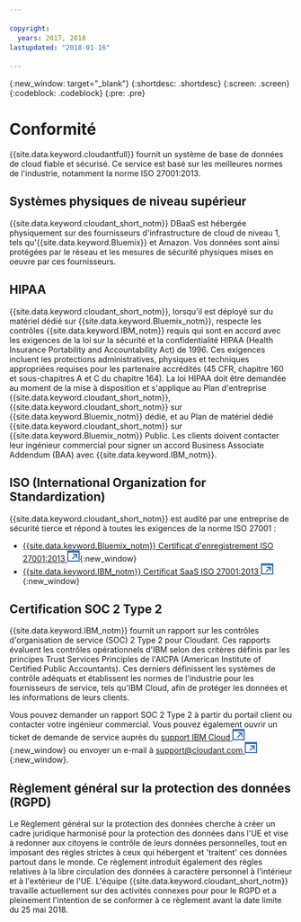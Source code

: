 ```yaml
---

copyright:
  years: 2017, 2018
lastupdated: "2018-01-16"

---
```


{:new_window: target="_blank"}
{:shortdesc: .shortdesc}
{:screen: .screen}
{:codeblock: .codeblock}
{:pre: .pre}

<!-- Acrolinx: 2017-04-28 -->

# Conformité

{{site.data.keyword.cloudantfull}} fournit un système de base de données de cloud fiable et sécurisé.
Ce service est basé sur les meilleures normes de l'industrie, notamment la norme ISO 27001:2013.

## Systèmes physiques de niveau supérieur

{{site.data.keyword.cloudant_short_notm}} DBaaS est hébergée physiquement
sur des fournisseurs d'infrastructure de cloud de niveau 1, tels qu'{{site.data.keyword.Bluemix}} et Amazon.
Vos données sont ainsi protégées par le réseau et les mesures de sécurité physiques mises en oeuvre par ces fournisseurs.

## HIPAA

{{site.data.keyword.cloudant_short_notm}}, lorsqu'il est déployé sur du matériel dédié sur {{site.data.keyword.Bluemix_notm}}, respecte les contrôles {{site.data.keyword.IBM_notm}} requis qui sont en accord avec les exigences de la loi sur la sécurité et la confidentialité HIPAA (Health Insurance Portability and Accountability Act) de 1996. Ces exigences incluent les protections administratives, physiques et techniques appropriées requises pour les partenaire accrédités (45 CFR, chapitre 160 et sous-chapitres A et C du chapitre 164). La loi HIPAA doit être demandée au moment de la mise à disposition et s'applique au Plan d'entreprise {{site.data.keyword.cloudant_short_notm}}, {{site.data.keyword.cloudant_short_notm}} sur {{site.data.keyword.Bluemix_notm}} dédié, et au Plan de matériel dédié {{site.data.keyword.cloudant_short_notm}} sur {{site.data.keyword.Bluemix_notm}} Public. Les clients doivent contacter leur ingénieur commercial pour signer un accord Business Associate Addendum (BAA) avec {{site.data.keyword.IBM_notm}}.

## ISO (International Organization for Standardization)

{{site.data.keyword.cloudant_short_notm}} est audité par une entreprise de sécurité tierce et répond à toutes les exigences de la norme ISO 27001 :

* [{{site.data.keyword.Bluemix_notm}} Certificat d'enregistrement ISO 27001:2013 ![Icône de lien externe](../images/launch-glyph.svg "Icône de lien externe")](ftp://public.dhe.ibm.com/cloud/bluemix/compliance/Bluemix_ISO27K1_WWCert_2016.pdf){:new_window}
* [{{site.data.keyword.IBM_notm}} Certificat SaaS ISO 27001:2013 ![Icône de lien externe](../images/launch-glyph.svg "Icône de lien externe")](https://www-01.ibm.com/common/ssi/cgi-bin/ssialias?subtype=ST&infotype=SA&htmlfid=KUJ12445USEN&attachment=KUJ12445USEN.PDF){:new_window}

## Certification SOC 2 Type 2

{{site.data.keyword.IBM_notm}} fournit un rapport sur les contrôles d'organisation de service (SOC) 2 Type 2 pour Cloudant. Ces rapports évaluent les contrôles opérationnels d'IBM selon des critères définis par les principes Trust Services Principles de l'AICPA (American Institute of Certified Public Accountants). 
Ces derniers définissent les systèmes de contrôle adéquats et établissent les normes de l'industrie pour les fournisseurs de service, tels qu'IBM Cloud, afin de protéger les données et les informations de leurs clients.

Vous pouvez demander un rapport SOC 2 Type 2 à partir du portail client ou contacter votre ingénieur commercial. Vous pouvez également ouvrir un ticket de demande de service auprès du [support IBM Cloud ![Icône de lien externe](../images/launch-glyph.svg "Icône de lien externe")](https://www.ibm.com/cloud/support){:new_window} ou envoyer un e-mail à [support@cloudant.com ![Icône de lien externe](../images/launch-glyph.svg "Icône de lien externe")](mailto:support@cloudant.com){:new_window}.

## Règlement général sur la protection des données (RGPD) 

Le Règlement général sur la protection des données cherche à créer un cadre juridique harmonisé pour la protection des données dans l'UE et vise à redonner aux citoyens le contrôle de leurs données personnelles, tout en imposant des règles strictes à ceux qui hébergent et 'traitent' ces données partout dans le monde. Ce règlement introduit également des règles relatives à la libre circulation des données à caractère personnel à l'intérieur et à l'extérieur de l'UE. L'équipe {{site.data.keyword.cloudant_short_notm}} travaille actuellement sur des activités connexes pour pour le RGPD et a pleinement l'intention de se conformer à ce règlement avant la date limite du 25 mai 2018.
